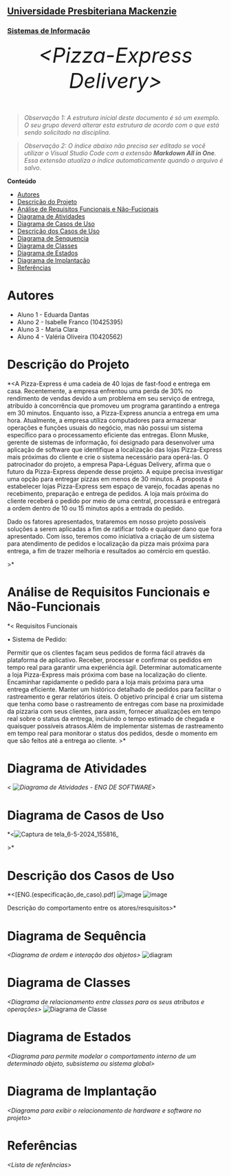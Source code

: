 <h2><a href= "https://www.mackenzie.br">Universidade Presbiteriana Mackenzie</a></h2>
<h3><a href= "https://www.mackenzie.br/graduacao/sao-paulo-higienopolis/sistemas-de-informacao">Sistemas de Informação</a></h3>


<font size="+12"><center>
*&lt;Pizza-Express Delivery&gt;*
</center></font>

>*Observação 1: A estrutura inicial deste documento é só um exemplo. O seu grupo deverá alterar esta estrutura de acordo com o que está sendo solicitado na disciplina.*

>*Observação 2: O índice abaixo não precisa ser editado se você utilizar o Visual Studio Code com a extensão **Markdown All in One**. Essa extensão atualiza o índice automaticamente quando o arquivo é salvo.*

**Conteúdo**

- [Autores](#nome-alunos)
- [Descrição do Projeto](#introdução-do-projeto)
- [Análise de Requisitos Funcionais e Não-Fucionais](#descrição-dos-requisitos)
- [Diagrama de Atividades](#diagrama-de-atividades) 
- [Diagrama de Casos de Uso](#diagrama-de-comportamento-atores)
- [Descrição dos Casos de Uso](#descrição-das-funcões)
- [Diagrama de Senquencia](#diagrama-de-ordem-interações)
- [Diagrama de Classes](#diagrama-orientado-objetos)
- [Diagrama de Estados](#diagrama-estrutura-componente)
- [Diagrama de Implantação](#diagrama-de-hardware-software)
- [Referências](#referências)


# Autores

* Aluno 1 - Eduarda Dantas
* Aluno 2 - Isabelle Franco (10425395)
* Aluno 3 - Maria Clara
* Aluno 4 - Valéria Oliveira (10420562)



# Descrição do Projeto

*&lt;A Pizza-Express é uma cadeia de 40 lojas de fast-food e entrega em casa. Recentemente, a empresa enfrentou uma perda de 30% no rendimento de vendas devido a um problema em seu serviço de entrega, atribuído à concorrência que promoveu um programa garantindo a entrega em 30 minutos. Enquanto isso, a Pizza-Express anuncia a entrega em uma hora. Atualmente, a empresa utiliza computadores para armazenar operações e funções usuais do negócio, mas não possui um sistema específico para o processamento eficiente das entregas. Elonn Muske, gerente de sistemas de informação, foi designado para desenvolver uma aplicação de software que identifique a localização das lojas Pizza-Express mais próximas do cliente e crie o sistema necessário para operá-las. O patrocinador do projeto, a empresa Papa-Léguas Delivery, afirma que o futuro da Pizza-Express depende desse projeto. A equipe precisa investigar uma opção para entregar pizzas em menos de 30 minutos. A proposta é estabelecer lojas Pizza-Express sem espaço de varejo, focadas apenas no recebimento, preparação e entrega de pedidos. A loja mais próxima do cliente receberá o pedido por meio de uma central, processará e entregará a ordem dentro de 10 ou 15 minutos após a entrada do pedido.

Dado os fatores apresentados, trataremos em nosso projeto possíveis soluções a serem aplicadas a fim de ratificar todo e qualquer dano que fora apresentado. Com isso, teremos como iniciativa a criação de um sistema para atendimento de pedidos e localização da pizza mais próxima para entrega, a fim de trazer melhoria e resultados ao comércio em questão.





&gt;*

# Análise de Requisitos Funcionais e Não-Funcionais
*&lt;
Requisitos Funcionais

• Sistema de Pedido:

Permitir que os clientes façam seus pedidos de forma fácil através da plataforma de aplicativo.
Receber, processar e confirmar os pedidos em tempo real para garantir uma experiência ágil.
Determinar automaticamente a loja Pizza-Express mais próxima com base na localização do cliente.
Encaminhar rapidamente o pedido para a loja mais próxima para uma entrega eficiente.
Manter um histórico detalhado de pedidos para facilitar o rastreamento e gerar relatórios úteis.
O objetivo principal é criar um sistema que tenha como base o rastreamento de entregas com base na proximidade da pizzaria com seus clientes, para assim, fornecer atualizações em tempo real sobre o status da entrega, incluindo o tempo estimado de chegada e quaisquer possíveis atrasos.Além de implementar sistemas de rastreamento em tempo real para monitorar o status dos pedidos, desde o momento em que são feitos até a entrega ao cliente. 
&gt;*

# Diagrama de Atividades

*&lt;
![Diagrama de Atividades - ENG  DE SOFTWARE](https://github.com/isah5/UML-Classroom-FCI/assets/162518972/c7aa3dc2-d720-410a-96ba-21ef5700def4)&gt;*


# Diagrama de Casos de Uso

*&lt;![Captura de tela_6-5-2024_155816_](https://github.com/isah5/UML-Classroom-FCI/assets/162518972/dd95a124-6c86-439c-b348-12a0819845ea)


&gt;*

# Descrição dos Casos de Uso

*&lt;[ENG.(especificação_de_caso).pdf]
 ![image](https://github.com/isah5/UML-Classroom-FCI/assets/162518972/b073b12e-7a4d-47c3-80a9-9271b826898b)
 ![image](https://github.com/isah5/UML-Classroom-FCI/assets/162518972/3c07a3fb-8d75-4081-838f-69f6f066194c)



Descrição do comportamento entre os atores/resquisitos&gt;*

# Diagrama de Sequência

*&lt;Diagrama de ordem e interação dos objetos&gt;*
![diagram](https://github.com/isah5/UML-Classroom-FCI/assets/162518972/08db890c-bdd5-4ed3-849d-172d7b9ef1d8)





# Diagrama de Classes

*&lt;Diagrama de relacionamento entre classes para os seus atributos e operações&gt;*
![Diagrama de Classe](https://github.com/isah5/UML-Classroom-FCI/assets/162518972/40430576-6445-4037-8423-6159fe8de8ce)

# Diagrama de Estados

*&lt;Diagrama para permite modelar o comportamento interno de um determinado objeto, subsistema ou sistema global&gt;*

# Diagrama de Implantação

*&lt;Diagrama para exibir o relacionamento de hardware e software no projeto&gt;*

# Referências

*&lt;Lista de referências&gt;*
